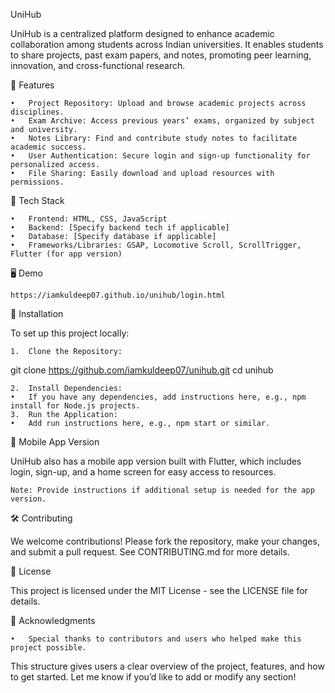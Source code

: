 UniHub

UniHub is a centralized platform designed to enhance academic collaboration among students across Indian universities. It enables students to share projects, past exam papers, and notes, promoting peer learning, innovation, and cross-functional research.

🚀 Features

	•	Project Repository: Upload and browse academic projects across disciplines.
	•	Exam Archive: Access previous years’ exams, organized by subject and university.
	•	Notes Library: Find and contribute study notes to facilitate academic success.
	•	User Authentication: Secure login and sign-up functionality for personalized access.
	•	File Sharing: Easily download and upload resources with permissions.

🔧 Tech Stack

	•	Frontend: HTML, CSS, JavaScript
	•	Backend: [Specify backend tech if applicable]
	•	Database: [Specify database if applicable]
	•	Frameworks/Libraries: GSAP, Locomotive Scroll, ScrollTrigger, Flutter (for app version)

🖥️ Demo

	https://iamkuldeep07.github.io/unihub/login.html

📂 Installation

To set up this project locally:

	1.	Clone the Repository:

git clone https://github.com/iamkuldeep07/unihub.git
cd unihub


	2.	Install Dependencies:
	•	If you have any dependencies, add instructions here, e.g., npm install for Node.js projects.
	3.	Run the Application:
	•	Add run instructions here, e.g., npm start or similar.

📱 Mobile App Version

UniHub also has a mobile app version built with Flutter, which includes login, sign-up, and a home screen for easy access to resources.

	Note: Provide instructions if additional setup is needed for the app version.

🛠️ Contributing

We welcome contributions! Please fork the repository, make your changes, and submit a pull request. See CONTRIBUTING.md for more details.

📝 License

This project is licensed under the MIT License - see the LICENSE file for details.

🙌 Acknowledgments

	•	Special thanks to contributors and users who helped make this project possible.

This structure gives users a clear overview of the project, features, and how to get started. Let me know if you’d like to add or modify any section!
